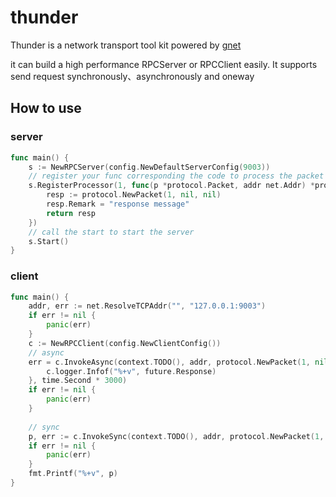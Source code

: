 # thunder

Thunder is a network transport tool kit powered by [gnet](https://github.com/panjf2000/gnet)

it can build a high performance RPCServer or RPCClient easily. It supports send request synchronously、asynchronously and oneway

## How to use

### server

```go
func main() {
    s := NewRPCServer(config.NewDefaultServerConfig(9003))
    // register your func corresponding the code to process the packet with the code
    s.RegisterProcessor(1, func(p *protocol.Packet, addr net.Addr) *protocol.Packet {
        resp := protocol.NewPacket(1, nil, nil)
        resp.Remark = "response message"
        return resp
    })
    // call the start to start the server
    s.Start()
}
```

### client
```go
func main() {
    addr, err := net.ResolveTCPAddr("", "127.0.0.1:9003")
    if err != nil {
        panic(err)
    }
    c := NewRPCClient(config.NewClientConfig())
    // async
    err = c.InvokeAsync(context.TODO(), addr, protocol.NewPacket(1, nil, nil), func(future *ResponseFuture) {
        c.logger.Infof("%+v", future.Response)
    }, time.Second * 3000)
    if err != nil {
        panic(err)
    }
    
    // sync
    p, err := c.InvokeSync(context.TODO(), addr, protocol.NewPacket(1, nil, nil), time.Second * 3000)
    if err != nil {
        panic(err)
    }
    fmt.Printf("%+v", p)
}
```